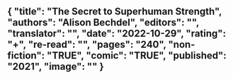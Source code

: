 {
 "title": "The Secret to Superhuman Strength",
 "authors": "Alison Bechdel",
 "editors": "",
 "translator": "",
 "date": "2022-10-29",
 "rating": "+",
 "re-read": "",
 "pages": "240",
 "non-fiction": "TRUE",
 "comic": "TRUE",
 "published": "2021",
 "image": ""
}
---

